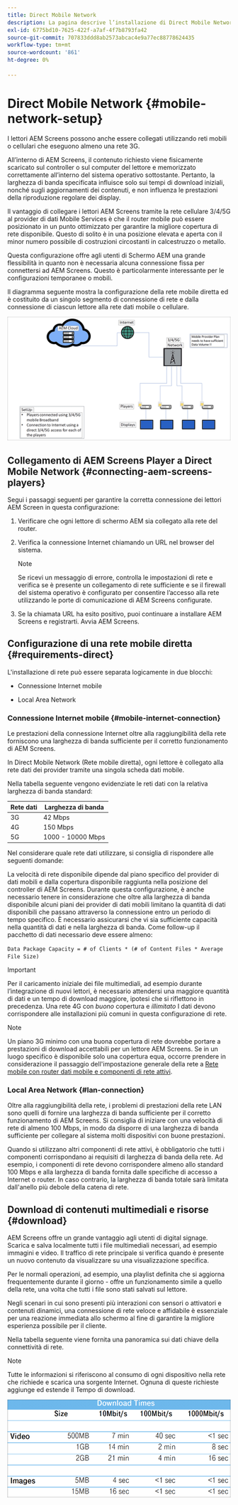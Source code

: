 ```yaml
---
title: Direct Mobile Network
description: La pagina descrive l’installazione di Direct Mobile Network
exl-id: 6775bd10-7625-422f-a7af-4f7b8793fa42
source-git-commit: 707833ddd8ab2573abcac4e9a77ec88778624435
workflow-type: tm+mt
source-wordcount: '861'
ht-degree: 0%

---
```


# Direct Mobile Network {#mobile-network-setup}

I lettori AEM Screens possono anche essere collegati utilizzando reti mobili o cellulari che eseguono almeno una rete 3G.

All’interno di AEM Screens, il contenuto richiesto viene fisicamente scaricato sul controller o sul computer del lettore e memorizzato correttamente all’interno del sistema operativo sottostante. Pertanto, la larghezza di banda specificata influisce solo sui tempi di download iniziali, nonché sugli aggiornamenti dei contenuti, e non influenza le prestazioni della riproduzione regolare dei display.

Il vantaggio di collegare i lettori AEM Screens tramite la rete cellulare 3/4/5G al provider di dati Mobile Services è che il router mobile può essere posizionato in un punto ottimizzato per garantire la migliore copertura di rete disponibile. Questo di solito è in una posizione elevata e aperta con il minor numero possibile di costruzioni circostanti in calcestruzzo o metallo.

Questa configurazione offre agli utenti di Schermo AEM una grande flessibilità in quanto non è necessaria alcuna connessione fissa per connettersi ad AEM Screens. Questo è particolarmente interessante per le configurazioni temporanee o mobili.

Il diagramma seguente mostra la configurazione della rete mobile diretta ed è costituito da un singolo segmento di connessione di rete e dalla connessione di ciascun lettore alla rete dati mobile o cellulare.

![](/help/using/assets/direct-mobile-1.png)

## Collegamento di AEM Screens Player a Direct Mobile Network {#connecting-aem-screens-players}

Segui i passaggi seguenti per garantire la corretta connessione dei lettori AEM Screen in questa configurazione:

1. Verificare che ogni lettore di schermo AEM sia collegato alla rete del router.

1. Verifica la connessione Internet chiamando un URL nel browser del sistema.

   >[!NOTE]
   >Se ricevi un messaggio di errore, controlla le impostazioni di rete e verifica se è presente un collegamento di rete sufficiente e se il firewall del sistema operativo è configurato per consentire l’accesso alla rete utilizzando le porte di comunicazione di AEM Screens configurate.

1. Se la chiamata URL ha esito positivo, puoi continuare a installare AEM Screens e registrarti. Avvia AEM Screens.

## Configurazione di una rete mobile diretta {#requirements-direct}

L&#39;installazione di rete può essere separata logicamente in due blocchi:

* Connessione Internet mobile

* Local Area Network

### Connessione Internet mobile {#mobile-internet-connection}

Le prestazioni della connessione Internet oltre alla raggiungibilità della rete forniscono una larghezza di banda sufficiente per il corretto funzionamento di AEM Screens.

In Direct Mobile Network (Rete mobile diretta), ogni lettore è collegato alla rete dati dei provider tramite una singola scheda dati mobile.

Nella tabella seguente vengono evidenziate le reti dati con la relativa larghezza di banda standard:

| Rete dati | Larghezza di banda |
|--- |--- |
| 3G | 42 Mbps |
| 4G | 150 Mbps |
| 5G | 1000 - 10000 Mbps |

Nel considerare quale rete dati utilizzare, si consiglia di rispondere alle seguenti domande:

La velocità di rete disponibile dipende dal piano specifico del provider di dati mobili e dalla copertura disponibile raggiunta nella posizione del controller di AEM Screens.
Durante questa configurazione, è anche necessario tenere in considerazione che oltre alla larghezza di banda disponibile alcuni piani dei provider di dati mobili limitano la quantità di dati disponibili che passano attraverso la connessione entro un periodo di tempo specifico. È necessario assicurarsi che vi sia sufficiente capacità nella quantità di dati e nella larghezza di banda.
Come follow-up il pacchetto di dati necessario deve essere almeno:

`Data Package Capacity = # of Clients * (# of Content Files * Average File Size)`


>[!IMPORTANT]
>Per il caricamento iniziale dei file multimediali, ad esempio durante l’integrazione di nuovi lettori, è necessario attendersi una maggiore quantità di dati e un tempo di download maggiore, ipotesi che si riflettono in precedenza. Una rete 4G con *buono* copertura e *illimitato* I dati devono corrispondere alle installazioni più comuni in questa configurazione di rete.

>[!NOTE]
>Un piano 3G minimo con una buona copertura di rete dovrebbe portare a prestazioni di download accettabili per un lettore AEM Screens. Se in un luogo specifico è disponibile solo una copertura equa, occorre prendere in considerazione il passaggio dell&#39;impostazione generale della rete a [Rete mobile con router dati mobile e componenti di rete attivi](/help/using/mobile-network-router.md).


### Local Area Network {#lan-connection}

Oltre alla raggiungibilità della rete, i problemi di prestazioni della rete LAN sono quelli di fornire una larghezza di banda sufficiente per il corretto funzionamento di AEM Screens. Si consiglia di iniziare con una velocità di rete di almeno 100 Mbps, in modo da disporre di una larghezza di banda sufficiente per collegare al sistema molti dispositivi con buone prestazioni.

Quando si utilizzano altri componenti di rete attivi, è obbligatorio che tutti i componenti corrispondano ai requisiti di larghezza di banda della rete. Ad esempio, i componenti di rete devono corrispondere almeno allo standard 100 Mbps e alla larghezza di banda fornita dalle specifiche di accesso a Internet o router. In caso contrario, la larghezza di banda totale sarà limitata dall&#39;anello più debole della catena di rete.

## Download di contenuti multimediali e risorse {#download}

AEM Screens offre un grande vantaggio agli utenti di digital signage. Scarica e salva localmente tutti i file multimediali necessari, ad esempio immagini e video. Il traffico di rete principale si verifica quando è presente un nuovo contenuto da visualizzare su una visualizzazione specifica.

Per le normali operazioni, ad esempio, una playlist definita che si aggiorna frequentemente durante il giorno - offre un funzionamento simile a quello della rete, una volta che tutti i file sono stati salvati sul lettore.

Negli scenari in cui sono presenti più interazioni con sensori o attivatori e contenuti dinamici, una connessione di rete veloce e affidabile è essenziale per una reazione immediata allo schermo al fine di garantire la migliore esperienza possibile per il cliente.

Nella tabella seguente viene fornita una panoramica sui dati chiave della connettività di rete.

>[!NOTE]
>
>Tutte le informazioni si riferiscono al consumo di ogni dispositivo nella rete che richiede e scarica una sorgente Internet. Ognuna di queste richieste aggiunge ed estende il Tempo di download.

![](/help/using/assets/download-times-mobile.png)
